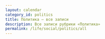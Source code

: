 ```yaml
---
layout: calendar
category_id: politics
title: Политика — все записи
description: Все записи рубрики «Политика»
permalink: /life/social/politics/all
---
```

